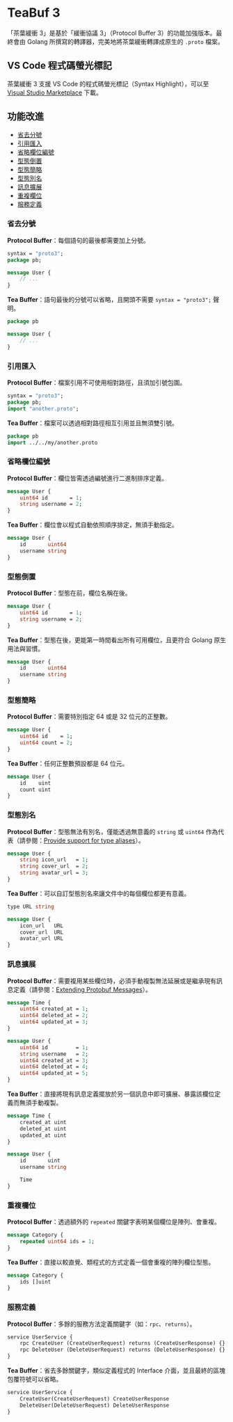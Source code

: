 # TeaBuf 3

「茶葉緩衝 3」是基於「緩衝協議 3」（Protocol Buffer 3）的功能加強版本。最終會由 Golang 所撰寫的轉譯器，完美地將茶葉緩衝轉譯成原生的 `.proto` 檔案。

## VS Code 程式碼螢光標記

茶葉緩衝 3 支援 VS Code 的程式碼螢光標記（Syntax Highlight），可以至 [Visual Studio Marketplace](https://marketplace.visualstudio.com/items?itemName=YamiOdymel.vscode-teabuf3) 下載。

## 功能改進

* [省去分號](#省去分號)
* [引用匯入](#引用匯入)
* [省略欄位編號](#省略欄位編號)
* [型態倒置](#型態倒置)
* [型態簡略](#型態簡略)
* [型態別名](#型態別名)
* [訊息擴展](#訊息擴展)
* [重複欄位](#重複欄位)
* [服務定義](#服務定義)

### 省去分號

**Protocol Buffer**：每個語句的最後都需要加上分號。

```proto
syntax = "proto3";
package pb;

message User {
    // ...
}
```

**Tea Buffer**：語句最後的分號可以省略，且開頭不需要 `syntax = "proto3";` 聲明。

```proto
package pb

message User {
    // ...
}
```

### 引用匯入

**Protocol Buffer**：檔案引用不可使用相對路徑，且須加引號包圍。

```proto
syntax = "proto3";
package pb;
import "another.proto";
```

**Tea Buffer**：檔案可以透過相對路徑相互引用並且無須雙引號。

```proto
package pb
import ../../my/another.proto
```

### 省略欄位編號

**Protocol Buffer**：欄位皆需透過編號進行二進制排序定義。

```proto
message User {
    uint64 id       = 1;
    string username = 2;
}
```

**Tea Buffer**：欄位會以程式自動依照順序排定，無須手動指定。

```proto
message User {
    id       uint64
    username string
}
```

### 型態倒置

**Protocol Buffer**：型態在前，欄位名稱在後。

```proto
message User {
    uint64 id       = 1;
    string username = 2;
}
```

**Tea Buffer**：型態在後，更能第一時間看出所有可用欄位，且更符合 Golang 原生用法與習慣。

```proto
message User {
    id       uint64
    username string
}
```

### 型態簡略

**Protocol Buffer**：需要特別指定 64 或是 32 位元的正整數。

```proto
message User {
    uint64 id    = 1;
    uint64 count = 2;
}
```

**Tea Buffer**：任何正整數預設都是 64 位元。

```proto
message User {
    id    uint
    count uint
}
```

### 型態別名

**Protocol Buffer**：型態無法有別名，僅能透過無意義的 `string` 或 `uint64` 作為代表（請參閱：[Provide support for type aliases](https://github.com/protocolbuffers/protobuf/issues/3521)）。

```proto
message User {
    string icon_url   = 1;
    string cover_url  = 2;
    string avatar_url = 3;
}
```

**Tea Buffer**：可以自訂型態別名來讓文件中的每個欄位都更有意義。

```proto
type URL string

message User {
    icon_url   URL
    cover_url  URL
    avatar_url URL
}
```

### 訊息擴展

**Protocol Buffer**：需要複用某些欄位時，必須手動複製無法延展或是繼承現有訊息定義（請參閱：[Extending Protobuf Messages](https://stackoverflow.com/questions/29263507/extending-protobuf-messages)）。

```proto
message Time {
    uint64 created_at = 1;
    uint64 deleted_at = 2;
    uint64 updated_at = 3;
}

message User {
    uint64 id         = 1;
    string username   = 2;
    uint64 created_at = 3;
    uint64 deleted_at = 4;
    uint64 updated_at = 5;
}
```

**Tea Buffer**：直接將現有訊息定義擺放於另一個訊息中即可擴展、暴露該欄位定義而無須手動複製。

```proto
message Time {
    created_at uint
    deleted_at uint
    updated_at uint
}

message User {
    id       uint
    username string

    Time
}
```

### 重複欄位

**Protocol Buffer**：透過額外的 `repeated` 關鍵字表明某個欄位是陣列、會重複。

```proto
message Category {
    repeated uint64 ids = 1;
}
```

**Tea Buffer**：直接以較直覺、類程式的方式定義一個會重複的陣列欄位型態。

```proto
message Category {
    ids []uint
}
```

### 服務定義

**Protocol Buffer**：多餘的服務方法定義關鍵字（如：`rpc`、`returns`）。

```proto
service UserService {
    rpc CreateUser (CreateUserRequest) returns (CreateUserResponse) {}
    rpc DeleteUser (DeleteUserRequest) returns (DeleteUserResponse) {}
}
```

**Tea Buffer**：省去多餘關鍵字，類似定義程式的 Interface 介面，並且最終的區塊包覆符號可以省略。

```proto
service UserService {
    CreateUser(CreateUserRequest) CreateUserResponse
    DeleteUser(DeleteUserRequest) DeleteUserResponse
}
```